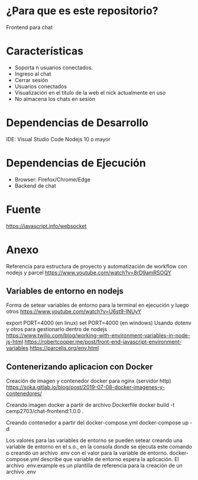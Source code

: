 # ¿Para que es este repositorio?

Frontend para chat

# Características

- Soporta n usuarios conectados.
- Ingreso al chat
- Cerrar sesión
- Usuarios conectados
- Visualización en el titulo de la web el nick actualmente en uso
- No almacena los chats en sesión

# Dependencias de Desarrollo

IDE: Visual Studio Code
Nodejs 10 o mayor

# Dependencias de Ejecución

- Browser: Firefox/Chrome/Edge
- Backend de chat

# Fuente

https://javascript.info/websocket

# Anexo

Referencia para estructura de proyecto y automatización de workflow con nodejs y parcel
https://www.youtube.com/watch?v=8rD9amRSOQY

## Variables de entorno en nodejs

Forma de setear variables de entorno para la terminal en ejecución y luego otros
https://www.youtube.com/watch?v=U6st9-lNUyY

export PORT=4000 (en linux)
set PORT=4000 (en windows)
Usando dotenv y otros para gestionarlo dentro de nodejs
https://www.twilio.com/blog/working-with-environment-variables-in-node-js-html https://robertcooper.me/post/front-end-javascript-environment-variables https://parceljs.org/env.html

## Contenerizando aplicacion con Docker

Creación de imagen y contenedor docker para nginx (servidor http)
https://soka.gitlab.io/blog/post/2019-07-08-docker-imagenes-y-contenedores/

Creando imagen docker a partir de archivo Dockerfile
docker build -t cemp2703/chat-frontend:1.0.0 .

Creando contenedor a partir del docker-compose.yml
docker-compose up -d

Los valores para las variables de entorno se pueden setear creando una variable de entorno en el s.o., en la consola donde se ejecuta este comando o creando un archivo .env con el valor para la variable de entorno. docker-compose.yml describe que variable de entorno espera la aplicación. El archivo .env.example es un plantilla de referencia para la creación de un archivo .env
